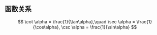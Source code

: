 ## 函数关系

$$
\cot \alpha = \frac{1}{\tan\alpha},\quad \sec \alpha = \frac{1}{\cos\alpha}, \csc \alpha = \frac{1}{\sin\alpha}
$$



